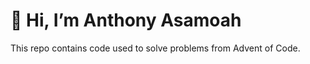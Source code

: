 # 👋 Hi, I’m Anthony Asamoah
This repo contains code used to solve problems from Advent of Code.

<!---
Anthony-Asamoah/Anthony-Asamoah is a ✨ special ✨ repository because its `README.md` (this file) appears on your GitHub profile.
You can click the Preview link to take a look at your changes.
--->
